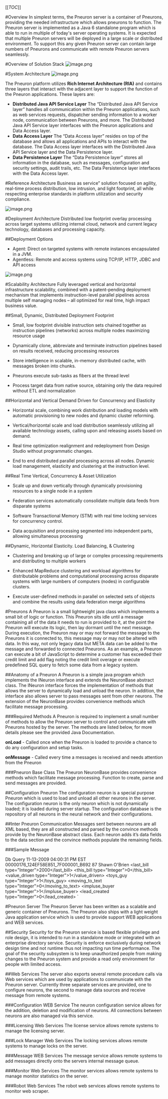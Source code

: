 [[_TOC_]]

#Overview
In simplest terms, the Pneuron server is a container of Pneurons, providing the needed infrastructure which allows pneurons to function. The Pneuron server is implemented as a Java 6 standalone program which is able to run in multiple of today's server operating systems. It is expected that multiple Pneuron servers will be deployed in a large scale or distributed environment. To support this any given Pneuron server can contain large numbers of Pneurons and communicate with remote Pneuron servers seamlessly.

#Overview of Solution Stack
![image.png](../img/Architecture/arch1.png)

#System Architecture
![image.png](../img/Architecture/arch2.png)

The Pneuron platform utilizes **Rich Internet Architecture (RIA)** and contains three layers that interact with the adjacent layer to support the function of the Pneuron applications. These layers are:
- **Distributed Java API Service Layer** The “Distributed Java API Service layer” handles all communication within the Pneuron applications, such as web services requests, dispatcher sending information to a worker node, communication between Pneurons, and more. The Distributed Java API Service layer interfaces with the Pneuron applications and Data Access layer.
- **Data Access Layer** The “Data Access layer” resides on top of the database and allows all applications and APIs to interact with the database. The Data Access layer interfaces with the Distributed Java API Service layer and the Data Persistence layer.
- **Data Persistence Layer** The “Data Persistence layer” stores all information in the database, such as messages, configuration and security settings, audit trails, etc. The Data Persistence layer interfaces with the Data Access layer.

#Reference Architecture
Business as service” solution focused on agility, real-time process distribution, low intrusion, and light footprint, all while respecting enterprise standards in platform utilization and security compliance.

![image.png](../img/Architecture/arch3.png)

#Deployment Architecture
Distributed low footprint overlay processing across target systems utilizing internal cloud, network and current legacy technology, databases and processing capacity. 

##Deployment Options
- Agent: Direct on targeted systems with remote instances encapsulated in a JVM.  
- Agentless: Remote and access systems using TCP/IP, HTTP, JDBC and API access

![image.png](../img/Architecture/arch4.png)

#Scalability Architecture
Fully leveraged vertical and horizontal infrastructure scalability, combined with a patent-pending deployment mechanism that implements instruction-level parallel pipelines across multiple self managing nodes – all optimized for real time, high impact business value. 

##Small, Dynamic, Distributed Deployment Footprint
- Small, low footprint divisible instruction sets chained together as instruction pipelines (networks) across multiple nodes maximizing resource usage

- Dynamically clone,  abbreviate and terminate instruction pipelines based on results received, reducing processing resources

- Store intelligence in scalable, in-memory distributed cache, with messages broken into chunks.  

- Pneurons execute sub-tasks as fibers at the thread level

- Process target data from native source, obtaining only the data required without ETL and normalization

##Horizontal and Vertical Demand Driven for Concurrency and Elasticity
- Horizontal scale, combining work distribution and loading models with automatic provisioning to new nodes and dynamic cluster reforming.

- Vertical/horizontal scale and load distribution seamlessly utilizing all available technology assets, calling upon and releasing assets based on demand.

- Real time optimization realignment and redeployment from Design Studio without programmatic changes.

- End to end distributed parallel processing across all nodes. Dynamic load management, elasticity and clustering at the instruction level.

##Real Time Vertical, Concurrency & Asset Utilization

- Scale up and down vertically through dynamically provisioning resources to a single node in a system

- Federation services automatically consolidate multiple data feeds from disparate systems

- Software Transactional Memory (STM) with real time locking services for concurrency control. 

- Data acquisition and processing segmented into independent parts, allowing simultaneous processing  

##Dynamic, Horizontal Elasticity. Load Balancing, & Clustering

- Clustering and breaking up of large or complex processing requirements and distributing to multiple workers

- Enhanced MapReduce clustering and workload algorithms for distributable problems and computational processing across disparate systems with large numbers of computers (nodes) in configurable clusters. 

- Execute user-defined methods in parallel on  selected sets of objects and combine the results using data federation merge algorithms

#Pneurons
A Pneuron is a small lightweight java class which implements a small bit of logic or function. This
Pneuron sits idle until a message containing all of the data it needs to run is provided to it, at the point the Pneuron will execute its logic, then lay dormant until the next message. During execution, the Pneuron may or may not forward the message to the Pneurons it is connected to, this message may or may not be altered with data. In this way, not only legacy data but META data can be added to the message and forwarded to connected Pneurons. As an example, a Pneuron can execute a bit of JavaScript to determine a customer has exceeded their credit limit and add flag noting the credit limit overage or execute predefined SQL query to fetch some data from a legacy system.

##Anatomy of a Pneuron
A Pneuron is a simple java program which implements the INeuron interface and extends the NeuronBase abstract class. The INeuron interface forces the implementation of methods that allows the server to dynamically load and unload the neuron. In addition, the interface also allows server to pass messages sent from other neurons. The extension of the NeuronBase provides convenience methods which facilitate message processing.

###Required Methods
A Pneuron is required to implement a small number of methods to allow the Pneuron server to control and communicate with Pneurons hosted by the server. The methods are listed below, for more details please see the provided Java Documentation. 

**onLoad** - Called once when the Pneuron is loaded to provide a chance to do any configuration and setup tasks. 

**onMessage** - Called every time a messages is received and needs attention from the Pneuron

###Pneuron Base Class
The Pneuron NeuronBase provides convenience methods which facilitate message processing. Function to create, parse and send messages are provided.

##Configuration Pneuron
The configuration neuron is a special purpose Pneuron which is used to load and unload all other
neurons in the server. The configuration neuron is the only neuron which is not dynamically loaded; it is loaded during server startup. The configuration database is the repository of all neurons in the neural network and their configurations.

##Inter Pneuron Communication
Messages sent between neurons are all XML based, they are all constructed and parsed by the convince methods provide by the NeuronBase abstract class. Each neuron adds it’s data fields to the data section and the convince methods populate the remaining fields.

###Sample Message
<message>

<from>Db Query</from>
<created>11-13-2009 04:00:31 PM EST</created>
<GUID>00000176_124EF58E851_7F000001_B692</GUID>
<data>
<id type="Integer">87</id>
<name type="String">Shawn O'Brien</name>
<last_bill type="Integer">2000</last_bill>
<this_bill type="Integer">0</this_bill>
<value_driven type="Integer">1</value_driven>
<toys_guy type="Integer">1</toys_guy>
<moving_to_text type="Integer">0</moving_to_text>
<impluse_buyer type="Integer">1</impluse_buyer>
<lead_created type="Integer">0</lead_created>
</data>
</message>`

#Pneuron Server
The Pneuron Server has been written as a scalable and generic container of Pneurons. The Pneuron also ships with a light weight Java application service which is used to provide support WEB applications and WEB services.

##Security
Security for the Pneuron service is based flexible privilege and role design, it is intended to run in a standalone mode or integrated with an enterprise directory service. Security is enforce exclusively during network design time and not runtime thus not impacting run time performance. The goal of the security subsystem is to keep unauthorized people from making changes to the Pneuron system and provide a read only environment for people with limited access.

##Web Services
The server also exports several remote procedure calls via Web services which are used by applications to communicate with the Pneuron server. Currently three separate services are provided, one to configure neurons, the second to manage data sources and receive message from remote systems.

###Configuration WEB Service
The neuron configuration service allows for the addition, deletion and modification of neurons. All connections between neurons are also managed via this service.

###Licensing Web Services
The license service allows remote systems to manage the licensing server.

###Lock Manager Web Services
The locking services allows remote systems to manage locks on the server.

###Message WEB Services
The message service allows remote systems to add messages directly onto the servers internal message queue.

###Monitor Web Services
The monitor services allows remote systems to manage monitor statistics on the server.

###Robot Web Services
The robot web services allows remote systems to monitor web scraper.
